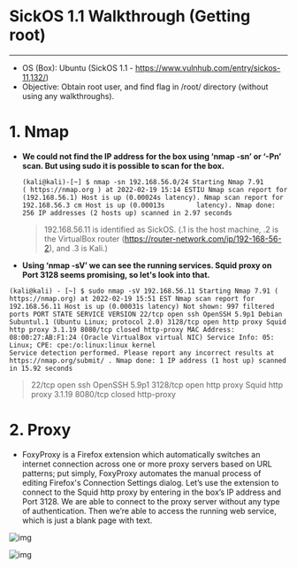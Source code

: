 # SickOS 1.1 Walkthrough (Getting root)
-----------------------------------------
- OS (Box): Ubuntu (SickOS 1.1 - https://www.vulnhub.com/entry/sickos-11,132/)
- Objective: Obtain root user, and find flag in /root/ directory (without using any walkthroughs).


# 1. Nmap
- **We could not find the IP address for the box using ‘nmap -sn’ or ‘-Pn’ scan. But using sudo it is possible to scan for the box.**
   ```
   (kali@kali)-[~] $ nmap -sn 192.168.56.0/24 Starting Nmap 7.91 
   ( https://nmap.org ) at 2022-02-19 15:14 ESTIU Nmap scan report for (192.168.56.1) Host is up (0.00024s latency). Nmap scan report for 192.168.56.3 cm Host is up (0.00013s        latency). Nmap done: 256 IP addresses (2 hosts up) scanned in 2.97 seconds
  ```
  > 192.168.56.11 is identified as SickOS. (.1 is the host machine, .2 is the VirtualBox router (https://router-network.com/ip/192-168-56-2), and .3 is Kali.)

- **Using ‘nmap -sV’ we can see the running services. Squid proxy on Port 3128 seems promising, so let's look into that.**

```
(kali@kali) - [~] $ sudo nmap -sV 192.168.56.11 Starting Nmap 7.91 ( https://nmap.org) at 2022-02-19 15:51 EST Nmap scan report for 192.168.56.11 Host is up (0.00031s latency) Not shown: 997 filtered ports PORT STATE SERVICE VERSION 22/tcp open ssh OpenSSH 5.9p1 Debian Subuntul.1 (Ubuntu Linux; protocol 2.0) 3128/tcp open http proxy Squid http proxy 3.1.19 8080/tcp closed http-proxy MAC Address: 08:00:27:AB:F1:24 (Oracle VirtualBox virtual NIC) Service Info: 05: Linux; CPE: cpe:/o:linux:linux kernel
Service detection performed. Please report any incorrect results at https://nmap.org/submit/ . Nmap done: 1 IP address (1 host up) scanned in 15.92 seconds
```
> 22/tcp open ssh OpenSSH 5.9p1
> 3128/tcp open http proxy Squid http proxy 3.1.19
> 8080/tcp closed http-proxy

# 2. Proxy
- FoxyProxy is a Firefox extension which automatically switches an internet connection across one or more proxy servers based on URL patterns; put simply, FoxyProxy automates the manual process of editing Firefox's Connection Settings dialog.
Let’s use the extension to connect to the Squid http proxy by entering in the box’s IP address and Port 3128. We are able to connect to the proxy server without any type of authentication. Then we’re able to access the running web service, which is just a blank page with text.


![img](https://i.ibb.co/xMzxv0t/Screenshot-2.png)

![img](https://i.ibb.co/dM4qF3n/Screenshot-1.png)
